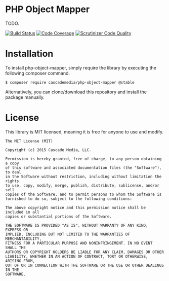 PHP Object Mapper
=================
TODO.

[![Build Status](https://scrutinizer-ci.com/g/cascademedia/php-object-mapper/badges/build.png?b=master)](https://scrutinizer-ci.com/g/cascademedia/php-object-mapper/build-status/master)
[![Code Coverage](https://scrutinizer-ci.com/g/cascademedia/php-object-mapper/badges/coverage.png?b=master)](https://scrutinizer-ci.com/g/cascademedia/php-object-mapper/?branch=master)
[![Scrutinizer Code Quality](https://scrutinizer-ci.com/g/cascademedia/php-object-mapper/badges/quality-score.png?b=master)](https://scrutinizer-ci.com/g/cascademedia/php-object-mapper/?branch=master)

Installation
============
To install php-object-mapper, simply require the library by executing the following composer command.

```
$ composer require cascademedia/php-object-mapper @stable
```

Alternatively, you can clone/download this repository and install the package manually.

License
=======
This library is MIT licensed, meaning it is free for anyone to use and modify.

```
The MIT License (MIT)

Copyright (c) 2015 Cascade Media, LLC.

Permission is hereby granted, free of charge, to any person obtaining a copy
of this software and associated documentation files (the "Software"), to deal
in the Software without restriction, including without limitation the rights
to use, copy, modify, merge, publish, distribute, sublicense, and/or sell
copies of the Software, and to permit persons to whom the Software is
furnished to do so, subject to the following conditions:

The above copyright notice and this permission notice shall be included in all
copies or substantial portions of the Software.

THE SOFTWARE IS PROVIDED "AS IS", WITHOUT WARRANTY OF ANY KIND, EXPRESS OR
IMPLIED, INCLUDING BUT NOT LIMITED TO THE WARRANTIES OF MERCHANTABILITY,
FITNESS FOR A PARTICULAR PURPOSE AND NONINFRINGEMENT. IN NO EVENT SHALL THE
AUTHORS OR COPYRIGHT HOLDERS BE LIABLE FOR ANY CLAIM, DAMAGES OR OTHER
LIABILITY, WHETHER IN AN ACTION OF CONTRACT, TORT OR OTHERWISE, ARISING FROM,
OUT OF OR IN CONNECTION WITH THE SOFTWARE OR THE USE OR OTHER DEALINGS IN THE
SOFTWARE.
```
